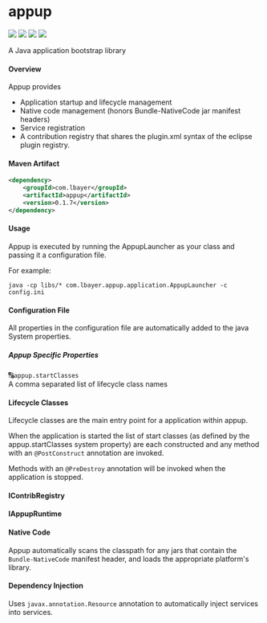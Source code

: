 # appup

[![][Build Status img]][Build Status]
[![][license img]][license]
[![][Maven Central img]][Maven Central]
[![][Javadocs img]][Javadocs]

A Java application bootstrap library

#### Overview
Appup provides

- Application startup and lifecycle management
- Native code management (honors Bundle-NativeCode jar manifest headers)
- Service registration
- A contribution registry that shares the plugin.xml syntax of the eclipse plugin registry.

#### Maven Artifact
```xml
<dependency>
    <groupId>com.lbayer</groupId>
    <artifactId>appup</artifactId>
    <version>0.1.7</version>
</dependency>
```

#### Usage

Appup is executed by running the AppupLauncher as your class and passing it a configuration file.

For example:
```
java -cp libs/* com.lbayer.appup.application.AppupLauncher -c config.ini
```

#### Configuration File

All properties in the configuration file are automatically added to the java System properties.

##### Appup Specific Properties

&#128288;``appup.startClasses``<br/>
A comma separated list of lifecycle class names
 
#### Lifecycle Classes
Lifecycle classes are the main entry point for a application within appup.

When the application is started the list of start classes (as defined by 
the appup.startClasses system property) are each constructed and any method 
with an ``@PostConstruct`` annotation are invoked.

Methods with an ``@PreDestroy`` annotation will be invoked when the application is stopped.

#### IContribRegistry

#### IAppupRuntime

#### Native Code

Appup automatically scans the classpath for any jars that contain the ``Bundle-NativeCode``
manifest header, and loads the appropriate platform's library.

#### Dependency Injection

Uses ``javax.annotation.Resource`` annotation to automatically inject services into services.

[Build Status]:https://travis-ci.org/lfbayer/appup
[Build Status img]:https://travis-ci.org/lfbayer/appup.svg?branch=master

[license]:LICENSE
[license img]:https://img.shields.io/badge/license-Apache%202-blue.svg
   
[Maven Central]:https://maven-badges.herokuapp.com/maven-central/com.lbayer/appup
[Maven Central img]:https://maven-badges.herokuapp.com/maven-central/com.lbayer/appup/badge.svg
   
[Javadocs]:http://javadoc.io/doc/com.lbayer/appup
[Javadocs img]:http://javadoc.io/badge/com.lbayer/appup.svg
 
